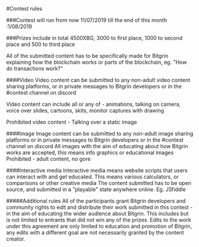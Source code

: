 #Contest rules 

###Contest will run from now 11/07/2019 till the end of this month :1/08/2019

###Prizes include in total 4500XBG, 3000 to first place, 1000 to second place and 500 to third place

All of the submitted content has to be specifically made for Bitgrin explaining how the blockchain works or parts of the blockchain, eg. "How do transactions work?"

####Video
Video content can be submitted to any non-adult video content sharing platforms, or in private messages to Bitgrin developers or in the #contest channel on discord

Video content can include all or any of - animations, talking on camera, voice over slides, cartoons, skits, monitor captures with drawing

Prohibited video content - Talking over a static image

####Image
Image content can be submitted to any non-adult image sharing platforms or in private messages to Bitgrin developers or in the #contest channel on discord
All images with the aim of educating about how Bitgrin works are accepted, this means info graphics or educational images
Prohibited - adult content, no gore

####Interactive media 
Interactive media means website scripts that users can interact with and get educated. This means various calculators, or comparisons or other creative media
The content submitted has to be open source, and submitted in a "playable" state anywhere online. Eg. JSfiddle

#####Additional rules
All of the participants grant Bitgrin developers and community rights to edit and distribute their work submitted in this contest - in the aim of educating the wider audience about Bitgrin. 
This includes but is not limited to entrants that did not win any of the prizes. 
Edits to the work under this agreement are only limited to education and promotion of Bitgrin, any edits with a different goal are not necessarily granted by the content creator.
